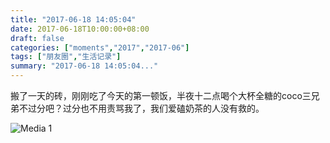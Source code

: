 ```yaml
---
title: "2017-06-18 14:05:04"
date: 2017-06-18T10:00:00+08:00
draft: false
categories: ["moments","2017","2017-06"]
tags: ["朋友圈","生活记录"]
summary: "2017-06-18 14:05:04..."
---
```


搬了一天的砖，刚刚吃了今天的第一顿饭，半夜十二点喝个大杯全糖的coco三兄弟不过分吧？过分也不用责骂我了，我们爱磕奶茶的人没有救的。

![Media 1](/Moments/photos/2017-06-18/201706181405040.jpg)

